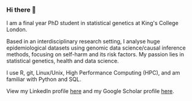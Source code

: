 ### Hi there 👋

I am a final year PhD student in statistical genetics at King's College London. 

Based in an interdisciplinary research setting, I analyse huge epidemiological datasets using genomic data science/causal inference methods, focusing on self-harm and its risk factors. My passion lies in statistical genetics, health and data science. 

I use R, git, Linux/Unix, High Performance Computing (HPC), and am familiar with Python and SQL. 

View my LinkedIn profile [here](https://www.linkedin.com/in/kai-xiang-lim-5e345/) and my Google Scholar profile [here](https://scholar.google.com/citations?user=ZZUXuo0AAAAJ&hl=en).


